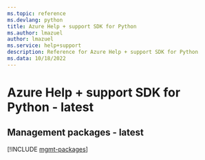 ```yaml
---
ms.topic: reference
ms.devlang: python
title: Azure Help + support SDK for Python
ms.author: lmazuel
author: lmazuel
ms.service: help+support
description: Reference for Azure Help + support SDK for Python
ms.data: 10/18/2022
---
```

# Azure Help + support SDK for Python - latest

## Management packages - latest
[!INCLUDE [mgmt-packages](help-+-support-mgmt-index.md)]